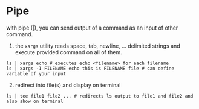 # Pipe

with pipe (|), you can send output of a command as an input of other command.

1. the ```xargs``` utility reads space, tab, newline, ... delimited strings and execute provided command on all of them.
```commandline
ls | xargs echo # executes echo <filename> for each filename
ls | xargs -I FILENAME echo this is FILENAME file # can define variable of your input
```

2. redirect into file(s) and display on terminal
```commandline
ls | tee file1 file2 ... # redirects ls output to file1 and file2 and also show on terminal
```
